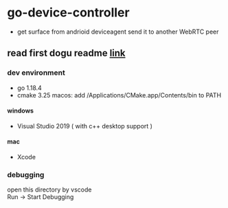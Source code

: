 # go-device-controller

- get surface from andrioid deviceagent send it to another WebRTC peer

## read first dogu readme [link](../../README.md)

### dev environment

- go 1.18.4
- cmake 3.25
  macos: add /Applications/CMake.app/Contents/bin to PATH

#### windows

- Visual Studio 2019 ( with c++ desktop support )

#### mac

- Xcode

### debugging

open this directory by vscode<br/>
Run -> Start Debugging
